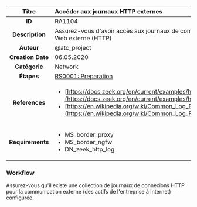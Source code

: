 | Titre                       | Accéder aux journaux HTTP externes         |
|:---------------------------:|:--------------------|
| **ID**                      | RA1104            |
| **Description**             | Assurez-vous d'avoir accès aux journaux de communication Web externe (HTTP)   |
| **Auteur**                  | @atc_project        |
| **Creation Date**           | 06.05.2020 |
| **Catégorie**                | Network      |
| **Étapes**                   |[RS0001: Preparation](../Response_Stages/RS0001.md)| 
| **References** |<ul><li>[https://docs.zeek.org/en/current/examples/httpmonitor/](https://docs.zeek.org/en/current/examples/httpmonitor/)</li><li>[https://en.wikipedia.org/wiki/Common_Log_Format](https://en.wikipedia.org/wiki/Common_Log_Format)</li></ul>|
| **Requirements** |<ul><li>MS_border_proxy</li><li>MS_border_ngfw</li><li>DN_zeek_http_log</li></ul>|

### Workflow

Assurez-vous qu'il existe une collection de journaux de connexions HTTP pour la communication externe (des actifs de l'entreprise à Internet) configurée.  
